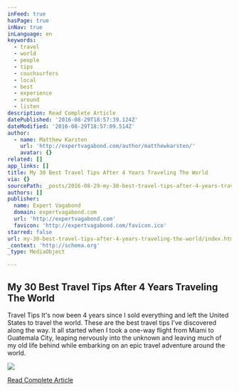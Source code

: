 ```yaml
---
inFeed: true
hasPage: true
inNav: true
inLanguage: en
keywords:
  - travel
  - world
  - people
  - tips
  - couchsurfers
  - local
  - best
  - experience
  - around
  - listen
description: Read Complete Article
datePublished: '2016-08-29T18:57:39.124Z'
dateModified: '2016-08-29T18:57:09.514Z'
author:
  - name: Matthew Karsten
    url: 'http://expertvagabond.com/author/matthewkarsten/'
    avatar: {}
related: []
app_links: []
title: My 30 Best Travel Tips After 4 Years Traveling The World
via: {}
sourcePath: _posts/2016-08-29-my-30-best-travel-tips-after-4-years-traveling-the-world.md
authors: []
publisher:
  name: Expert Vagabond
  domain: expertvagabond.com
  url: 'http://expertvagabond.com'
  favicon: 'http://expertvagabond.com/favicon.ico'
starred: false
url: my-30-best-travel-tips-after-4-years-traveling-the-world/index.html
_context: 'http://schema.org'
_type: MediaObject

---
```

<article style=""><h1>My 30 Best Travel Tips After 4 Years Traveling The World</h1><p>Travel Tips It's now been 4 years since I sold everything and left the United States to travel the world. These are the best travel tips I've discovered along the way. It all started when I took a one-way flight from Miami to Guatemala City, leaping nervously into the unknown and leaving much of my old life behind while embarking on an epic travel adventure around the world.</p><img src="https://expertvagabond.com/wp-content/uploads/best-travel-tips-facebook.jpg" /></article>

[Read Complete Article][0]

[0]: http://expertvagabond.com/best-travel-tips/